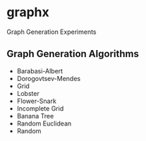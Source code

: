 # graphx
Graph Generation Experiments

## Graph Generation Algorithms

 * Barabasi-Albert
 * Dorogovtsev-Mendes
 * Grid
 * Lobster
 * Flower-Snark
 * Incomplete Grid
 * Banana Tree
 * Random Euclidean
 * Random


